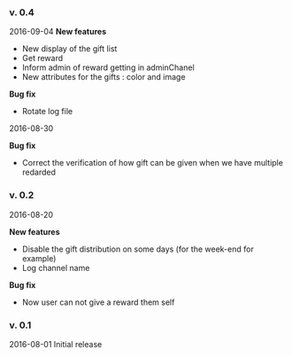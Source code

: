 ### v. 0.4

2016-09-04
**New features**
- New display of the gift list
- Get reward
- Inform admin of reward getting in adminChanel
- New attributes for the gifts : color and image

**Bug fix**
- Rotate log file

2016-08-30

**Bug fix**
- Correct the verification of how gift can be given when we have multiple redarded

### v. 0.2
2016-08-20

**New features**
- Disable the gift distribution on some days (for the week-end for example)
- Log channel name

**Bug fix**
- Now user can not give a reward them self

### v. 0.1
2016-08-01
Initial release